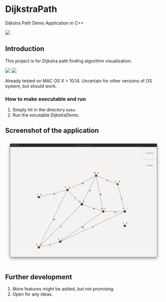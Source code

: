 # DijkstraPath
Dijkstra Path Demo Application in C++

![](https://img.shields.io/badge/https://img.shields.io/badge/C++-PASS-brightgreen.svg)

## Introduction
This project is for Dijkstra path finding algorithm visualization.


![](https://img.shields.io/badge/OS%20X-10.15-brightgreen.svg)
![](https://img.shields.io/badge/OS%20X-10.14-brightgreen.svg)

Already tested on MAC OS X > 10.14. Uncertain for other versions of OS system, but should work.


### How to make executable and run
1. Simply hit in the directory ```make```.
2. Run the excutable DijkstraDemo.


## Screenshot of the application
![alt text](https://github.com/Louis-He/DijkstraPath/blob/master/demo.png)

## Further development
1. More features might be added, but not promising.
2. Open for any ideas.
